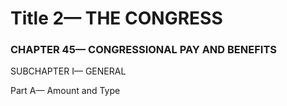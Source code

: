 
# Title 2— THE CONGRESS
### CHAPTER 45— CONGRESSIONAL PAY AND BENEFITS

SUBCHAPTER I— GENERAL

Part A— Amount and Type
